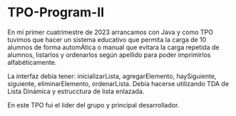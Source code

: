 # TPO-Program-II
En mi primer cuatrimestre de 2023 arrancamos con Java y como TPO tuvimos que hacer un sistema educativo que permita la carga de 10 alumnos de forma automÁtica o manual que evitara la carga repetida de alumnos, listarlos y ordenarlos según apellido para poder imprimirlos alfabéticamente. 

La interfaz debía tener: inicializarLista, agregarElemento, haySiguiente, siguiente, eliminarElemento, ordenarLista.
Debía hacerse utilizando TDA de Lista Dinámica y estrucctura de lista enlazada.

En este TPO fui el lider del grupo y principal desarrollador.
